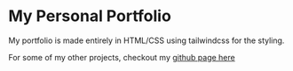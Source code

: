 # My Personal Portfolio

My portfolio is made entirely in HTML/CSS using tailwindcss for the styling.

For some of my other projects, checkout my [github page here](https://github.com/HarjotG)
